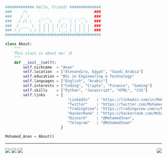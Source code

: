 ```python
############# Hello, Friend! ##############
###     /\                              ###
###    /  \     _ __     __ _   _ __    ###
###   / /\ \   | '_ \   / _` | | '_ \   ###
###  / ____ \  | | | | | (_| | | | | |  ###
### /_/    \_\ |_| |_|  \__,_| |_| |_|  ###
###########################################

class About:
    """
    This class is about me! :D
    """
    def __init__(self):
        self.nickname  = "Anan"
        self.location  = ["Alexandira, Egypt", "Saudi Arabia"]
        self.education = "BSc in Engineering & Technology"
        self.languages = ["English", "Arabic"]
        self.interests = ["Coding", "Crypto", "Finance", "Gaming"]
        self.skills    = ["Python", "Javascript", "HTML", "CSS"]
        self.links     = {
                            "LinkedIn"   : "https://linkedin.com/in/Mohamed3nan",
                            "Twitter"    : "https://twitter.com/Mohamed3nan",
                            "TradingView": "https://tradingview.com/u/Mohamed3nan/#published-scripts",
                            "HackerRank" : "https://hackerrank.com/Mohamed3nan",
                            "Discord"    : "@Mohamed3nan",
                            "Telegram"   : "@Mohamed3nan"
                         }

Mohamed_Anan = About()
```
---
<a href="https://wakatime.com/@mohamed3nan"><img src="https://wakatime.com/badge/user/3741e65c-b1f5-4c15-8419-4c433ee9b28f.svg"></a>
<a href="https://www.upwork.com"><img src="https://img.shields.io/badge/Hireable-gray?logo=upwork"></a>
<a href="https://www.freelancer.com/"><img src="https://img.shields.io/badge/Hireable-gray?logo=freelancer"></a>
<a href="https://github.com/Mohamed3nan"><img src="https://komarev.com/ghpvc/?username=Mohamed3nan&style=flat&label=Github+Views" align="right"></a>








